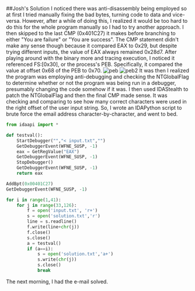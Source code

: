 ##Josh's Solution
I noticed there was anti-disassembly being employed so at first I tried manually fixing the bad bytes, turning code to data and vice-versa. However, after a while of doing this, I realized it would be too hard to do this for the whole program manually so I had to try another approach. I then skipped to the last CMP (0x401C27) it makes before branching to either "You are failure" or "You are success". The CMP statement didn't make any sense though because it compared EAX to 0x29, but despite trying different inputs, the value of EAX always remained 0x28d7. After playing around with the binary more and tracing execution, I noticed it referenced FS:[0x30], or the process's PEB. Specifically, it compared the value at offset 0x68 of the PEB to 0x70.
![peb](https://github.com/spartansecurity/Writeups/flareon15/raw/imgs/chal9-peb.png)
![peb2](https://github.com/spartansecurity/Writeups/flareon15/raw/imgs/chal9-PEB-1.png)
It was then I realized the program was employing anti-debugging and checking the NTGlobalFlag to determine whether or not the program was being run in a debugger, presumably changing the code somehow if it was. I then used IDAStealth to patch the NTGlobalFlag and then the final CMP made sense. It was checking and comparing to see how many correct characters were used in the right offset of the user input string. So, I wrote an IDAPython script to brute force the email address character-by-character, and went to bed. 

```python
from idaapi import *

def testval():
	StartDebugger("","< input.txt","")
	GetDebuggerEvent(WFNE_SUSP, -1)
	eax = GetRegValue("EAX")
	GetDebuggerEvent(WFNE_SUSP, -1)
	StopDebugger()
	GetDebuggerEvent(WFNE_SUSP, -1)
	return eax

AddBpt(0x00401C27)
GetDebuggerEvent(WFNE_SUSP, -1)

for i in range(1,41):
	for j in range(33,126):
		f = open('input.txt', 'r+')
		s = open('solution.txt','r')
		line = s.readline()
		f.write(line+chr(j))
		f.close()
		s.close()
		a = testval()
		if (a==i):
			s = open('solution.txt','a+')
			s.write(chr(j))
			s.close()
			break
```

The next morning, I had the e-mail solved.
